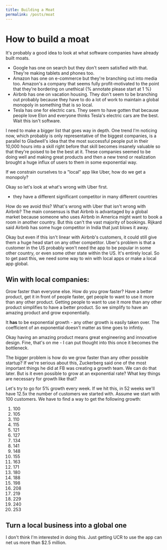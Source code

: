 ```yaml
---
title: Building a Moat
permalink: /posts/moat
---
```


# How to build a moat 

It's probably a good idea to look at what software companies have already built moats. 
- Google has one on search but they don't seem satisfied with that. They're making tablets and phones too. 
- Amazon has one on e-commerce but they're branching out into media too. Amazon's a company that seems fully profit-motivated to the point that they're bordering on unethical  {% annotate please start at 1 %}
- Airbnb has one on vacation housing. They don't seem to be branching out probably because they have to do a lot of work to maintain a global monopoly in something that is so local. 
- Tesla has one for electric cars. They seem to have gotten that because people love Elon and everyone thinks Tesla's electric cars are the best. Wait this isn't software. 

I need to make a bigger list that goes way in depth. One trend I'm noticing now, which probably is only representative of the biggest companies, is a parallel to Gladwell's idea that the most successful people put in their 10,000 hours into a skill right before that skill becomes insanely valuable so that they're poised to be the best at it. These companies seemed to be doing well and making great products and then a new trend or realization brought a huge influx of users to them in some exponential way. 

If we constrain ourselves to a "local" app like Uber, how do we get a monopoly?

Okay so let's look at what's wrong with Uber first. 
- they have a different significant competitor in many different countries 

How do we avoid this?  What's wrong with Uber that isn't wrong with Airbnb? The main consensus is that Airbnb is advantaged by a global market because someone who uses Airbnb in America might want to book a room in another country. But this can't the vast majority of bookings. Rijkard said Airbnb has some huge competitor in India that just blows it away. 

Okay but even if this isn't linear with Airbnb's customers, it could still give them a huge head start on any other competitor. Uber's problem is that a customer in the US probably won't need the app to be popular in some other country, or even some other state within the US. It's entirely local. So to get past this, we need some way to win with local apps or make a local app global. 

## Win with local companies: 

Grow faster than everyone else. How do you grow faster? Have a better product, get it in front of people faster, get people to want to use it more than any other product. Getting people to want to use it more than any other product simplifies to have a better product. So we simplify to have an amazing product and grow exponentially. 

It **has** to be exponential growth - any other growth is easily taken over. The coefficient of an  exponential doesn't matter as time goes to infintiy. 

Okay having an amazing product means great engineering and innovative design. Fine, that's on me - I can put thought into this once it becomes the bottleneck. 

The bigger problem is how do we grow faster than any other possible startup? If we're serious about this, Zuckerberg said one of the most important things he did at FB was creating a growth team. We can do that later. But is it even possible to grow at an exponential rate? What key things are necessary for growth like that? 

Let's try to go for 5% growth every week. If we hit this, in 52 weeks we'll have 12.5x the number of customers we started with. Assume we start with 100 customers. We have to find a way to get the following growth: 
1. 100 
2. 105
3. 110 
4. 115
5. 121 
6. 127
7. 134
8. 141
9. 148
10. 155
11. 163
12. 171
13. 180
14. 188
15. 198
16. 208
17. 219
18. 229
19. 240
20. 253

## Turn a local business into a global one

I don't think I'm interested in doing this. Just getting UCR to use the app can net us more than $2.5 million. 
